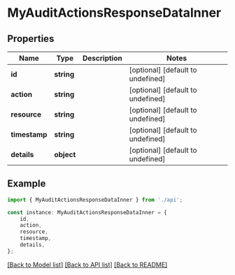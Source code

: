# MyAuditActionsResponseDataInner


## Properties

Name | Type | Description | Notes
------------ | ------------- | ------------- | -------------
**id** | **string** |  | [optional] [default to undefined]
**action** | **string** |  | [optional] [default to undefined]
**resource** | **string** |  | [optional] [default to undefined]
**timestamp** | **string** |  | [optional] [default to undefined]
**details** | **object** |  | [optional] [default to undefined]

## Example

```typescript
import { MyAuditActionsResponseDataInner } from './api';

const instance: MyAuditActionsResponseDataInner = {
    id,
    action,
    resource,
    timestamp,
    details,
};
```

[[Back to Model list]](../README.md#documentation-for-models) [[Back to API list]](../README.md#documentation-for-api-endpoints) [[Back to README]](../README.md)
